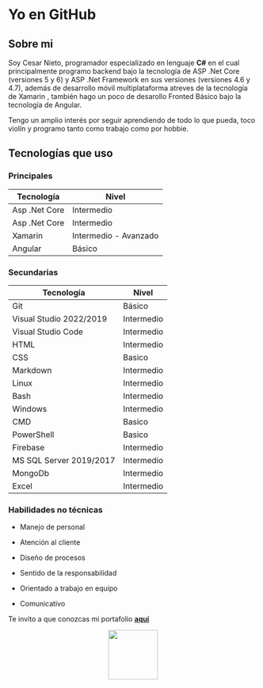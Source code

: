 # Yo en GitHub

## Sobre mi

  

Soy Cesar Nieto, programador especializado en lenguaje **C#** en el cual principalmente programo backend bajo la tecnología de ASP .Net Core (versiones 5 y 6) y ASP .Net Framework en sus versiones (versiones 4.6 y 4.7), además de desarrollo móvil multiplataforma atreves de la tecnología de Xamarin , también hago un poco de desarollo Fronted Básico bajo la tecnología de Angular.

  

Tengo un amplio interés por seguir aprendiendo de todo lo que pueda, toco violín y programo tanto como trabajo como por hobbie.

  

## Tecnologías que uso

  

### Principales

  

|Tecnología |Nivel |
|-----|------|
|Asp .Net Core |Intermedio |
|Asp .Net Core | Intermedio |
|Xamarin| Intermedio - Avanzado|
|Angular | Básico|

  

### Secundarias

  

|Tecnología |Nivel |
|-----|-----|
|Git| Básico|
|Visual Studio 2022/2019|Intermedio|
|Visual Studio Code| Intermedio |
|HTML| Intermedio |
|CSS| Basico |
|Markdown|Intermedio |
|Linux|Intermedio|
|Bash|Intermedio|
|Windows|Intermedio|
|CMD|Basico|
|PowerShell|Basico|
|Firebase|Intermedio|
|MS SQL Server 2019/2017|Intermedio|
|MongoDb|Intermedio|
|Excel| Intermedio|
  

### Habilidades no técnicas

- Manejo de personal

- Atención al cliente

- Diseño de procesos

- Sentido de la responsabilidad

- Orientado a trabajo en equipo

- Comunicativo

  

Te invito a que conozcas mi portafolio [**aquí**]([cesardev.net](http://cesardev.net/))


<div id="header" align="center">
  <img src="https://media.giphy.com/media/M9gbBd9nbDrOTu1Mqx/giphy.gif" width="100"/>
</div>
